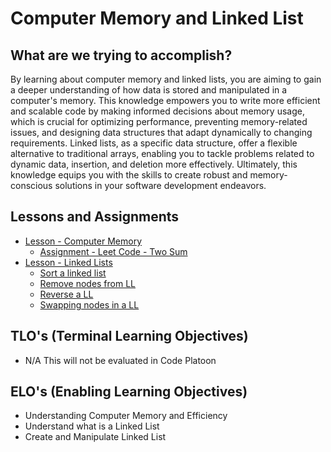 # Computer Memory and Linked List

## What are we trying to accomplish?

By learning about computer memory and linked lists, you are aiming to gain a deeper understanding of how data is stored and manipulated in a computer's memory. This knowledge empowers you to write more efficient and scalable code by making informed decisions about memory usage, which is crucial for optimizing performance, preventing memory-related issues, and designing data structures that adapt dynamically to changing requirements. Linked lists, as a specific data structure, offer a flexible alternative to traditional arrays, enabling you to tackle problems related to dynamic data, insertion, and deletion more effectively. Ultimately, this knowledge equips you with the skills to create robust and memory-conscious solutions in your software development endeavors.

## Lessons and Assignments

- [Lesson - Computer Memory](./1-computer-memory.md)
  - [Assignment - Leet Code - Two Sum](https://leetcode.com/problems/two-sum/)
- [Lesson - Linked Lists](./2-linked-list.md)
  - [Sort a linked list](https://leetcode.com/problems/sort-list/)
  - [Remove nodes from LL](https://leetcode.com/problems/remove-nodes-from-linked-list/)
  - [Reverse a LL](https://leetcode.com/problems/reverse-linked-list/)
  - [Swapping nodes in a LL](https://leetcode.com/problems/swapping-nodes-in-a-linked-list/)

## TLO's (Terminal Learning Objectives)

- N/A This will not be evaluated in Code Platoon

## ELO's (Enabling Learning Objectives)

- Understanding Computer Memory and Efficiency
- Understand what is a Linked List
- Create and Manipulate Linked List

